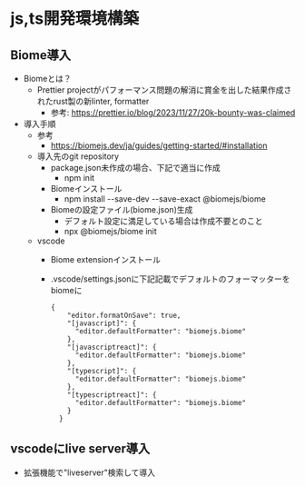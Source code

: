 # js,ts開発環境構築

## Biome導入

- Biomeとは？
  - Prettier projectがパフォーマンス問題の解消に賞金を出した結果作成されたrust製の新linter, formatter
    - 参考: https://prettier.io/blog/2023/11/27/20k-bounty-was-claimed
- 導入手順
  - 参考
    - https://biomejs.dev/ja/guides/getting-started/#installation
  - 導入先のgit repository
    - package.json未作成の場合、下記で適当に作成
      - npm init
    - Biomeインストール
      - npm install --save-dev --save-exact @biomejs/biome
    - Biomeの設定ファイル(biome.json)生成
      - デフォルト設定に満足している場合は作成不要とのこと
      - npx @biomejs/biome init
  - vscode
    - Biome extensionインストール
    - .vscode/settings.jsonに下記記載でデフォルトのフォーマッターをbiomeに

      ```
      {
          "editor.formatOnSave": true,
          "[javascript]": {
            "editor.defaultFormatter": "biomejs.biome"
          },
          "[javascriptreact]": {
            "editor.defaultFormatter": "biomejs.biome"
          },
          "[typescript]": {
            "editor.defaultFormatter": "biomejs.biome"
          },
          "[typescriptreact]": {
            "editor.defaultFormatter": "biomejs.biome"
          }
        }
      ```

## vscodeにlive server導入

- 拡張機能で"liveserver"検索して導入
